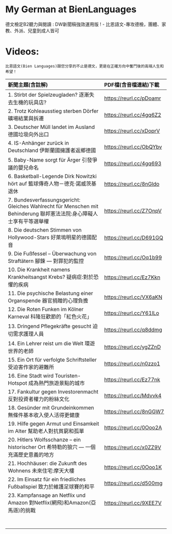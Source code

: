 # My German at BienLanguages
德文檢定B2聽力與閱讀 : DW新聞稿強效運用版 ! - 比恩語文-專攻德檢，團體、家教、外派、兒童到成人皆可

# Videos:
`比恩語文(Bien Languages)跟您分享的不止是德文，更是在正確方向中奮鬥後的高端人生和希望！`
  
| 新聞主題(含註解) | PDF檔(含音檔連結)下載 |
|:--------|:-------|
| 1. Stirbt der Spielzeugladen? 逐漸失去生機的玩具店? |  https://reurl.cc/pDoamr |
| 2. Trotz Kohleausstieg sterben Dörfer 礦場結業與拆遷 | https://reurl.cc/4gq6Z2 |
| 3. Deutscher Müll landet im Ausland 德國垃圾向外出口 | https://reurl.cc/xDoprV |
| 4. IS-Anhänger zurück in Deutschland 伊斯蘭國擁護者返鄉德國 | https://reurl.cc/ObQYbv |
| 5. Baby-Name sorgt für Ärger 引發爭議的嬰兒命名 | https://reurl.cc/4gq693 |
| 6. Basketball-Legende Dirk Nowitzki hört auf 籃球傳奇人物－德克‧諾威茨基退休 | https://reurl.cc/8nGldo |
| 7. Bundesverfassungsgericht: Gleiches Wahlrecht für Menschen mit Behinderung 聯邦憲法法院:身心障礙人士享有平等選舉權 | https://reurl.cc/Z7OnpV |
| 8. Die deutschen Stimmen von Hollywood-Stars 好萊塢明星的德國配音 | https://reurl.cc/D691GQ |
| 9. Die Fußfessel – Überwachung von Straftätern 腳鍊 — 對罪犯的監控 | https://reurl.cc/Oq1b99 |
| 10. Die Krankheit namens Krankheitsangst Krebs? 疑病症:對於恐懼的疾病 | https://reurl.cc/Ez7Kkn |
| 11. Die psychische Belastung einer Organspende 器官捐贈的心理負擔 | https://reurl.cc/VX6aKN |
| 12. Die Roten Funken im Kölner Karneval 科隆狂歡節的「紅色火花」 | https://reurl.cc/Y61lLo |
| 13. Dringend Pflegekräfte gesucht 迫切需求護理人員 | https://reurl.cc/q8ddmg |
| 14. Ein Lehrer reist um die Welt 環遊世界的老師 | https://reurl.cc/ygZZnD |
| 15. Ein Ort für verfolgte Schriftsteller 受迫害作家的避難所 | https://reurl.cc/n0zzo1 |
| 16. Eine Stadt wird Touristen-Hotspot 成為熱門旅遊景點的城市 | https://reurl.cc/Ez77nk |
| 17. Fankultur gegen Investorenmacht 反對投資者權力的粉絲文化 | https://reurl.cc/Mdvvk4 |
| 18. Gesünder mit Grundeinkommen 無條件基本收入使人活得更健康 | https://reurl.cc/8nGGW7 |
| 19. Hilfe gegen Armut und Einsamkeit im Alter 幫助老人對抗貧窮和孤單 | https://reurl.cc/0Ooo2A |
| 20. Hitlers Wolfsschanze – ein historischer Ort 希特勒的狼穴 — 一個充滿歷史意義的地方 | https://reurl.cc/x0ZZ9V |
| 21. Hochhäuser: die Zukunft des Wohnens 未來住宅:摩天大樓 | https://reurl.cc/0Ooo1K |
| 22. Im Einsatz für ein friedliches Fußballspiel 致力於維護足球賽的和平 | https://reurl.cc/d500mg |
| 23. Kampfansage an Netflix und Amazon 對Netflix(網飛)和Amazon(亞馬遜)的挑戰 | https://reurl.cc/9XEE7V |
|  |  |
|  |  |
|  |  |
|  |  |
|  |  |
|  |  |
|  |  |

